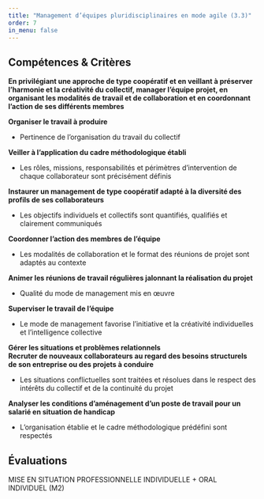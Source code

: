 ```yaml
---
title: "Management d’équipes pluridisciplinaires en mode agile (3.3)"
order: 7
in_menu: false
---
```

## Compétences & Critères

**En privilégiant une approche de type coopératif et en veillant à préserver l’harmonie et la créativité du collectif, manager l’équipe projet, en organisant les modalités de travail et de collaboration et en coordonnant l’action de ses différents membres**

**Organiser le travail à produire**
- Pertinence de l’organisation du travail du collectif

**Veiller à l’application du cadre méthodologique établi**
- Les rôles, missions, responsabilités et périmètres d’intervention de chaque collaborateur sont précisément définis

**Instaurer un management de type coopératif adapté à la diversité des profils de ses collaborateurs**
- Les objectifs individuels et collectifs sont quantifiés, qualifiés et clairement communiqués

**Coordonner l’action des membres de l’équipe**
- Les modalités de collaboration et le format des réunions de projet sont adaptés au contexte

**Animer les réunions de travail régulières jalonnant la réalisation du projet**
- Qualité du mode de management mis en œuvre

**Superviser le travail de l’équipe**
- Le mode de management favorise l’initiative et la créativité individuelles et l’intelligence collective

**Gérer les situations et problèmes relationnels**\
**Recruter de nouveaux collaborateurs au regard des besoins structurels de son entreprise ou des projets à conduire**
- Les situations conflictuelles sont traitées et résolues dans le respect des intérêts du collectif et de la continuité du projet

**Analyser les conditions d’aménagement d’un poste de travail pour un salarié en situation de handicap**
- L’organisation établie et le cadre méthodologique prédéfini sont respectés


## Évaluations

MISE EN SITUATION PROFESSIONNELLE INDIVIDUELLE + ORAL INDIVIDUEL (M2) 